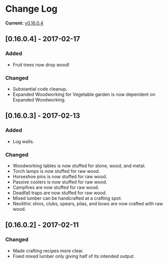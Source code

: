 # Change Log

**Current:** [v0.16.0.4](https://github.com/Qwynn/ExpandedWoodworkingVG/releases/tag/v0.16.0.4)

## [0.16.0.4] - 2017-02-17
### Added
- Fruit trees now drop wood!

### Changed
- Substantial code cleanup.
- Expanded Woodworking for Vegetable garden is now dependent on Expanded Woodworking.

## [0.16.0.3] - 2017-02-13
### Added
- Log walls.

### Changed
- Woodworking tables is now stuffed for stone, wood, and metal.
- Torch lamps is now stuffed for raw wood.
- Horseshoe pins is now stuffed for raw wood.
- Passive coolers is now stuffed for raw wood.
- Campfires are now stuffed for raw wood.
- Deadfall traps are now stuffed for raw wood.
- Mixed lumber can be handcrafted at a crafting spot.
- Neolithic shivs, clubs, spears, pilas, and bows are now crafted with raw wood.

## [0.16.0.2] - 2017-02-11
### Changed
- Made crafting recipes more clear.
- Fixed mixed lumber only giving half of its intended output.
